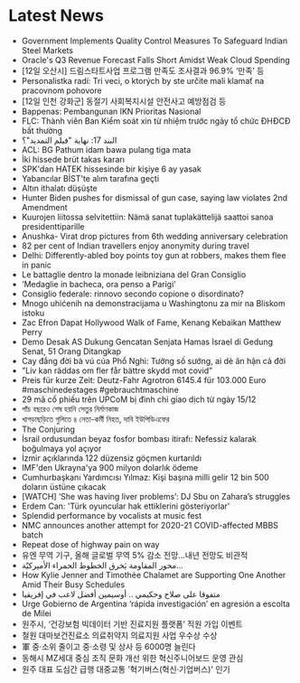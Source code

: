 # Latest News
-  Government Implements Quality Control Measures To Safeguard Indian Steel Markets
-  Oracle's Q3 Revenue Forecast Falls Short Amidst Weak Cloud Spending
-  [12일 오산시] 드림스타트사업 프로그램 만족도 조사결과 96.9% ‘만족’ 등
-  Personalistka radí: Tri veci, o ktorých by ste určite mali klamať na pracovnom pohovore
-  [12일 인천 강화군] 동절기 사회복지시설 안전사고 예방점검 등
-  Bappenas: Pembangunan IKN Prioritas Nasional
-  FLC: Thành viên Ban Kiểm soát xin từ nhiệm trước ngày tổ chức ĐHĐCĐ bất thường
-  البند 17: نهاية "فيلم التمديد"؟
-  ACL: BG Pathum idam bawa pulang tiga mata
-  İki hissede brüt takas kararı
-  SPK'dan HATEK hissesinde bir kişiye 6 ay yasak
-  Yabancılar BİST'te alım tarafına geçti
-  Altın ithalatı düşüşte
-  Hunter Biden pushes for dismissal of gun case, saying law violates 2nd Amendment
-  Kuurojen liitossa selvitettiin: Nämä sanat tuplakättelijä saattoi sanoa presidentti­parille
-  Anushka- Virat drop pictures from 6th wedding anniversary celebration
-  82 per cent of Indian travellers enjoy anonymity during travel
-  Delhi: Differently-abled boy points toy gun at robbers, makes them flee in panic
-  Le battaglie dentro la monade leibniziana del Gran Consiglio
-  ’Medaglie in bacheca, ora penso a Parigi’
-  Consiglio federale: rinnovo secondo copione o disordinato?
-  Mnogo uhićenih na demonstracijama u Washingtonu za mir na Bliskom istoku
-  Zac Efron Dapat Hollywood Walk of Fame, Kenang Kebaikan Matthew Perry
-  Demo Desak AS Dukung Gencatan Senjata Hamas Israel di Gedung Senat, 51 Orang Ditangkap
-  Cay đắng đời bà vú của Phổ Nghi: Tưởng số sướng, ai dè ân hận cả đời
-  ”Liv kan räddas om fler får bättre skydd mot covid”
-  Preis für kurze Zeit: Deutz-Fahr Agrotron 6145.4 für 103.000 Euro #maschinedestages #gebrauchtmaschine
-  29 mã cổ phiếu trên UPCoM bị đình chỉ giao dịch từ ngày 15/12
-  পাঁচ বছরেও শেষ হয়নি সেতুর নির্মাণকাজ
-  খাগড়াছড়িতে গুলিতে ৪ নেতা-কর্মী নিহত, দাবি ইউপিডিএফের
-  The Conjuring
-  İsrail ordusundan beyaz fosfor bombası itirafı: Nefessiz kalarak boğulmaya yol açıyor
-  İzmir açıklarında 122 düzensiz göçmen kurtarıldı
-  IMF'den Ukrayna'ya 900 milyon dolarlık ödeme
-  Cumhurbaşkanı Yardımcısı Yılmaz: Kişi başına milli gelir 12 bin 500 doların üstüne çıkacak
-  [WATCH] ‘She was having liver problems’: DJ Sbu on Zahara’s struggles
-  Erdem Can: 'Türk oyuncular hak ettiklerini gösteriyorlar'
-  Splendid performance by vocalists at music fest
-  NMC announces another attempt for 2020-21 COVID-affected MBBS batch
-  Repeat dose of highway pain on way
-  유엔 무역 기구, 올해 글로벌 무역 5% 감소 전망…내년 전망도 비관적
-  محور المقاومة يَخرق الخطوط الحمراء الأميركيّة...
-  How Kylie Jenner and Timothée Chalamet are Supporting One Another Amid Their Busy Schedules
-  متفوقا على صلاح وحكيمي .. أوسيمين أفضل لاعب في إفريقيا
-  Urge Gobierno de Argentina ‘rápida investigación’ en agresión a escolta de Milei
-  원주시, ‘건강보험 빅데이터 기반 진료지원 플랫폼’ 직원 가입 이벤트
-  철원 대마보건진료소 의료취약지 의료지원 사업 우수상 수상
-  軍 중·소위 줄이고 중·소령 및 상사 등 6000명 늘린다
-  동해시 MZ세대 중심 조직 문화 개선 위한 혁신주니어보드 운영 관심
-  원주 대표 도심간 급행 대중교통 '혁기버스(혁신·기업버스)' 인기
